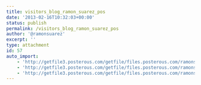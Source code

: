 ```yaml
---
title: visitors_blog_ramon_suarez_pos
date: '2013-02-16T10:32:03+00:00'
status: publish
permalink: /visitors_blog_ramon_suarez_pos
author: '@ramonsuarez'
excerpt: ''
type: attachment
id: 57
auto_import:
    - 'http://getfile3.posterous.com/getfile/files.posterous.com/ramonsuarez/dHbesnkecNFI1T5jl5aIrDIGu0EfStITH7b2YGrmmTW5ibAJsCySh0JBGKe1/Visitors_blog_ramon_suarez_pos.png'
    - 'http://getfile3.posterous.com/getfile/files.posterous.com/ramonsuarez/dHbesnkecNFI1T5jl5aIrDIGu0EfStITH7b2YGrmmTW5ibAJsCySh0JBGKe1/Visitors_blog_ramon_suarez_pos.png'
    - 'http://getfile3.posterous.com/getfile/files.posterous.com/ramonsuarez/dHbesnkecNFI1T5jl5aIrDIGu0EfStITH7b2YGrmmTW5ibAJsCySh0JBGKe1/Visitors_blog_ramon_suarez_pos.png'
---
```

<!DOCTYPE html PUBLIC "-//W3C//DTD HTML 4.0 Transitional//EN" "http://www.w3.org/TR/REC-html40/loose.dtd">
<?xml encoding="UTF-8">
